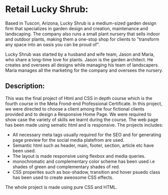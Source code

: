 # Retail Lucky Shrub:
Based in Tuscon, Arizona, Lucky Shrub is a medium-sized garden design firm that specializes in garden design and creation, maintenance and landscaping. The company also runs a small plant nursery that sells indoor and outdoor plants, making them a one-stop shop for clients to "transform any space into an oasis you can be proud of".

Lucky Shrub was started by a husband and wife team, Jason and Maria, who share a long-time love for plants. Jason is the garden architect. He creates and oversees all designs while managing his team of landscapers. Maria manages all the marketing for the company and oversees the nursery.
## Description:
This was the final project of Html and CSS in depth course which is the fourth course in the Meta Frond-end Professional Certificate. In this project, we were directed to choose a client among the four fictional clients provided and to design a Responsive Home Page. We were required to show case the variety of skills we learnt during the course. 
The web page has been made using sematic html and is responsive. The projects includes:

- All necessary meta tags usually required for the SEO and for generating page preview for the social media platefrom are used.
- Semantic html such as header, main, footer, section, article etc have been used.
- The layout is made responsive using flexbox and media queries.
- monochromatic and complementary color scheme has been used i.e shades of green and complementary shades of red.
- CSS properites such as box-shadow, transition and hover psuedo class has been used to create aweosome CSS effects.

The whole project is made using pure CSS and HTML.
